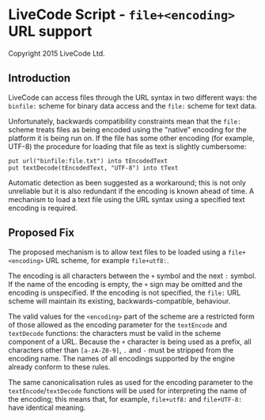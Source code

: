 # LiveCode Script - `file+<encoding>` URL support
Copyright 2015 LiveCode Ltd.


## Introduction

LiveCode can access files through the URL syntax in two different ways: the `binfile:` scheme for binary data access and the `file:` scheme for text data.

Unfortunately, backwards compatibility constraints mean that the `file:` scheme treats files as being encoded using the "native" encoding for the platform it is being run on. If the file has some other encoding (for example, UTF-8) the procedure for loading that file as text is slightly cumbersome:

	put url("binfile:file.txt") into tEncodedText
	put textDecode(tEncodedText, "UTF-8") into tText

Automatic detection as been suggested as a workaround; this is not only unreliable but it is also redundant if the encoding is known ahead of time. A mechanism to load a text file using the URL syntax using a specified text encoding is required.

## Proposed Fix

The proposed mechanism is to allow text files to be loaded using a `file+<encoding>` URL scheme, for example `file+utf8:`.  

The encoding is all characters between the `+` symbol and the next `:` symbol. If the name of the encoding is empty, the `+` sign may be omitted and the encoding is unspecified. If the encoding is not specified, the `file:` URL scheme will maintain its existing, backwards-compatible, behaviour. 

The valid values for the `<encoding>` part of the scheme are a restricted form of those allowed as the encoding parameter for the `textEncode` and `textDecode` functions: the characters must be valid in the scheme component of a URL. Because the `+` character is being used as a prefix, all characters other than `[a-zA-Z0-9]`, `.` and `-` must be stripped from the encoding name. The names of all encodings supported by the engine already conform to these rules.

The same canonicalisation rules as used for the encoding parameter to the `textEncode`/`textDecode` functions will be used for interpreting the name of the encoding; this means that, for example, `file+utf8:` and `file+UTF-8:` have identical meaning.


